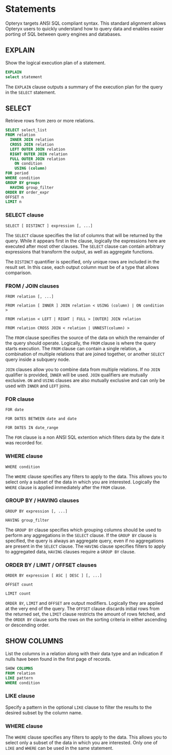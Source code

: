 # Statements

Opteryx targets ANSI SQL compliant syntax. This standard alignment allows Opteryx users to quickly understand how to query data and enables easier porting of SQL between query engines and databases.

## EXPLAIN

Show the logical execution plan of a statement.

~~~sql
EXPLAIN
select statement
~~~

The `EXPLAIN` clause outputs a summary of the execution plan for the query in the `SELECT` statement.

## SELECT

Retrieve rows from zero or more relations.

~~~sql
SELECT select_list
FROM relation
  INNER JOIN relation
  CROSS JOIN relation
  LEFT OUTER JOIN relation
  RIGHT OUTER JOIN relation
  FULL OUTER JOIN relation
    ON condition
    USING (column)
FOR period
WHERE condition
GROUP BY groups
  HAVING group_filter
ORDER BY order_expr
OFFSET n
LIMIT n
~~~

### SELECT clause

~~~
SELECT [ DISTINCT ] expression [, ...]
~~~

The `SELECT` clause specifies the list of columns that will be returned by the query. While it appears first in the clause, logically the expressions here are executed after most other clauses. The `SELECT` clause can contain arbitrary expressions that transform the output, as well as aggregate functions.

The `DISTINCT` quantifier is specified, only unique rows are included in the result set. In this case, each output column must be of a type that allows comparison.

### FROM / JOIN clauses

~~~
FROM relation [, ...]
~~~
~~~
FROM relation [ INNER ] JOIN relation < USING (column) | ON condition >
~~~ 
~~~
FROM relation < LEFT | RIGHT | FULL > [OUTER] JOIN relation
~~~
~~~
FROM relation CROSS JOIN < relation | UNNEST(column) >
~~~

The `FROM` clause specifies the source of the data on which the remainder of the query should operate. Logically, the `FROM` clause is where the query starts execution. The `FROM` clause can contain a single relation, a combination of multiple relations that are joined together, or another `SELECT` query inside a subquery node.

`JOIN` clauses allow you to combine data from multiple relations. If no `JOIN` qualifier is provided, `INNER` will be used. `JOIN` qualifiers are mutually exclusive. `ON` and `USING` clauses are also mutually exclusive and can only be used with `INNER` and `LEFT` joins.

### FOR clause

~~~
FOR date
~~~
~~~
FOR DATES BETWEEN date and date
~~~
~~~
FOR DATES IN date_range
~~~

The `FOR` clause is a non ANSI SQL extention which filters data by the date it was recorded for.

### WHERE clause

~~~
WHERE condition
~~~

The `WHERE` clause specifies any filters to apply to the data. This allows you to select only a subset of the data in which you are interested. Logically the `WHERE` clause is applied immediately after the `FROM` clause.

### GROUP BY / HAVING clauses

~~~
GROUP BY expression [, ...]
~~~
~~~
HAVING group_filter
~~~

The `GROUP BY` clause specifies which grouping columns should be used to perform any aggregations in the `SELECT` clause. If the `GROUP BY` clause is specified, the query is always an aggregate query, even if no aggregations are present in the `SELECT` clause. The `HAVING` clause specifies filters to apply to aggregated data, `HAVING` clauses require a `GROUP BY` clause.

### ORDER BY / LIMIT / OFFSET clauses

~~~
ORDER BY expression [ ASC | DESC ] [, ...]
~~~
~~~
OFFSET count
~~~
~~~
LIMIT count
~~~

`ORDER BY`, `LIMIT` and `OFFSET` are output modifiers. Logically they are applied at the very end of the query. The `OFFSET` clause discards initial rows from the returned set, the `LIMIT` clause restricts the amount of rows fetched, and the `ORDER BY` clause sorts the rows on the sorting criteria in either ascending or descending order.

## SHOW COLUMNS

List the columns in a relation along with their data type and an indication if nulls have been found in the first page of records.

~~~sql
SHOW COLUMNS
FROM relation
LIKE pattern
WHERE condition
~~~

### LIKE clause

Specify a pattern in the optional `LIKE` clause to filter the results to the desired subset by the column name.

### WHERE clause

The `WHERE` clause specifies any filters to apply to the data. This allows you to select only a subset of the data in which you are interested. Only one of `LIKE` and `WHERE` can be used in the same statement.